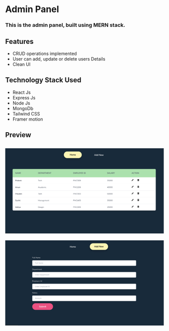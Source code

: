 # Admin Panel 
### This is the admin panel, built using MERN stack.
## Features
- CRUD operations implemented 
- User can add, update or delete users Details
- Clean UI

## Technology Stack Used
- React Js
- Express Js
- Node Js
- MongoDb
- Tailwind CSS
- Framer motion

## Preview
![](https://github.com/praveenchandra01/admin-panel-mern/blob/main/frontend/img/Preview-1.png)
-
![](https://github.com/praveenchandra01/admin-panel-mern/blob/main/frontend/img/Preview-2.png)
